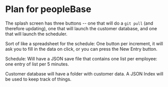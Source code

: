 # Plan for peopleBase

The splash screen has three buttons -- one that will do a `git pull` (and therefore updating), one that will launch the customer database, and one that will launch the scheduler.

Sort of like a spreadsheet for the schedule: One button per increment, it will ask you to fill in the data on click, or you can press the New Entry button.

Schedule: Will have a JSON save file that contains one list per employee: one entry of list per 5 minutes.

Customer database will have a folder with customer data. A JSON Index will be used to keep track of things.
